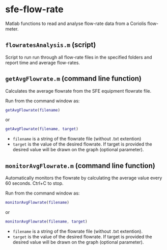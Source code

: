 # sfe-flow-rate
Matlab functions to read and analyse flow-rate data from a Coriolis flow-meter.

## `flowratesAnalysis.m` (script)
Script to run run through all flow-rate files in the specified folders and report time and average flow-rates.


## `getAvgFlowrate.m` (command line function)
Calculates the average flowrate from the SFE equipment flowrate file.

Run from the command window as: 
```matlab
getAvgFlowrate(filename)
```
or 
```matlab
getAvgFlowrate(filename, target)
```
- `filename` is a string of the flowrate file (without .txt extention)
- `target` is the value of the desired flowrate. If target is provided the desired value will be drawn on the graph (optional parameter).


## `monitorAvgFlowrate.m` (command line function)
Automatically monitors the flowrate by calculating the average value every 60 seconds. Ctrl+C to stop.
  
Run from the command window as: 
```matlab
monitorAvgFlowrate(filename)
```
or 
```matlab
monitorAvgFlowrate(filename, target)
```

- `filename` is a string of the flowrate file (without .txt extention).
- `target` is the value of the desired flowrate. If target is provided the desired value will be drawn on the graph (optional parameter).
